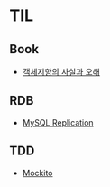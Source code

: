 # TIL

## Book
* [객체지향의 사실과 오해](https://github.com/sangnyyy/TIL/blob/master/Book/https://github.com/sangnyyy/TIL/blob/master/Book/%EA%B0%9D%EC%B2%B4%EC%A7%80%ED%96%A5%EC%9D%98%20%EC%82%AC%EC%8B%A4%EA%B3%BC%20%EC%98%A4%ED%95%B4.md)

## RDB
* [MySQL Replication](https://github.com/sangnyyy/TIL/blob/master/RDB/MySQL%20%EB%A0%88%ED%94%8C%EB%A6%AC%EC%BC%80%EC%9D%B4%EC%85%98.md)

## TDD
* [Mockito](https://github.com/sangnyyy/TIL/blob/master/TDD/Mockito.md)
